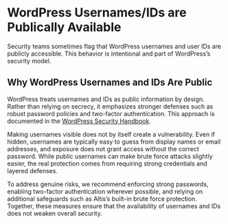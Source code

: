 # WordPress Usernames/IDs are Publically Available

Security teams sometimes flag that WordPress usernames and user IDs are publicly accessible. This behavior is intentional and part of WordPress’s security model.

## Why WordPress Usernames and IDs Are Public
WordPress treats usernames and IDs as public information by design. Rather than relying on secrecy, it emphasizes stronger defenses such as robust password policies and two-factor authentication. This approach is documented in the [WordPress Security Handbook](https://make.wordpress.org/core/handbook/testing/reporting-security-vulnerabilities/#why-are-disclosures-of-usernames-or-user-ids-not-a-security-issue).

Making usernames visible does not by itself create a vulnerability. Even if hidden, usernames are typically easy to guess from display names or email addresses, and exposure does not grant access without the correct password. While public usernames can make brute force attacks slightly easier, the real protection comes from requiring strong credentials and layered defenses.

To address genuine risks, we recommend enforcing strong passwords, enabling two-factor authentication wherever possible, and relying on additional safeguards such as Altis’s built-in brute force protection. Together, these measures ensure that the availability of usernames and IDs does not weaken overall security.